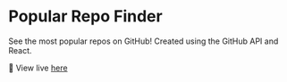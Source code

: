 # Popular Repo Finder

See the most popular repos on GitHub! Created using the GitHub API and React.

🔗 View live [here](https://chrislrogers.github.io/github-repos-react/)